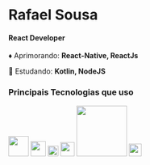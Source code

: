 # **Rafael Sousa**  
#### **React Developer**
  

      
       
       
:diamonds: Aprimorando: **React-Native, ReactJs**  

📖 Estudando: **Kotlin, NodeJS**




### Principais Tecnologias que uso
  
<img src="https://upload.wikimedia.org/wikipedia/commons/thumb/a/a7/React-icon.svg/200px-React-icon.svg.png" width="40"> <img src="https://upload.wikimedia.org/wikipedia/commons/thumb/6/61/HTML5_logo_and_wordmark.svg/1200px-HTML5_logo_and_wordmark.svg.png" width="30"> <img src="https://upload.wikimedia.org/wikipedia/commons/thumb/d/d5/CSS3_logo_and_wordmark.svg/1200px-CSS3_logo_and_wordmark.svg.png" width="21"> <img src="https://upload.wikimedia.org/wikipedia/commons/thumb/9/99/Unofficial_JavaScript_logo_2.svg/260px-Unofficial_JavaScript_logo_2.svg.png" width="28"> <img src="https://upload.wikimedia.org/wikipedia/commons/thumb/f/f8/Python_logo_and_wordmark.svg/260px-Python_logo_and_wordmark.svg.png" width="100"> <img src="https://upload.wikimedia.org/wikipedia/pt/thumb/3/30/Java_programming_language_logo.svg/260px-Java_programming_language_logo.svg.png" width="25"> 
  
  

